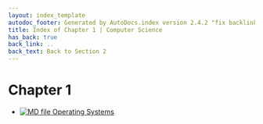 ```yaml
---
layout: index_template
autodoc_footer: Generated by AutoDocs.index version 2.4.2 "fix backlink text" ⓒ Starwort, 2020
title: Index of Chapter 1 | Computer Science
has_back: true
back_link: ..
back_text: Back to Section 2
---
```


# **Chapter 1**

- [![MD file](https://img.icons8.com/windows/512/03dac6/regular-document.png) Operating Systems](./operating_systems.html)
